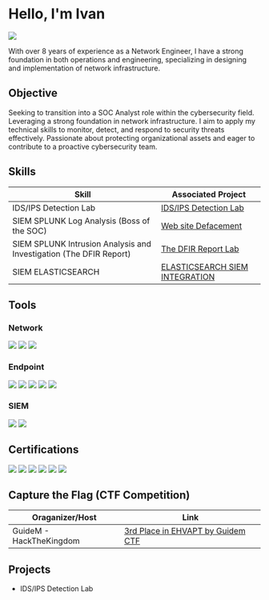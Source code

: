 # Hello, I'm Ivan
<a href="https://www.linkedin.com/in/ivan-noriel-laquindanum-88ab1a118"><img src="https://img.shields.io/badge/-LinkedIn-0072b1?&style=for-the-badge&logo=linkedin&logoColor=white" /></a>



With over 8 years of experience as a Network Engineer, I have a strong foundation in both operations and engineering, specializing in designing and implementation of network infrastructure.

## Objective


Seeking to transition into a SOC Analyst role within the cybersecurity field. Leveraging a strong foundation in network infrastructure. I aim to apply my technical skills to monitor, detect, and respond to security threats effectively. Passionate about protecting organizational assets and eager to contribute to a proactive cybersecurity team.

## Skills


| Skill                                         | Associated Project         |
|-----------------------------------------------|----------------------------|
| IDS/IPS Detection Lab          | <a href="https://ivanlaqui.blogspot.com/2025/01/installing-suricata-idsips-and.html">IDS/IPS Detection Lab</a>|
| SIEM SPLUNK Log Analysis (Boss of the SOC)         | <a href="https://ivanlaqui.blogspot.com/2025/01/boss-of-soc-v1-2015-website-defacement.html">Web site Defacement</a>|
| SIEM SPLUNK Intrusion Analysis and Investigation (The DFIR Report)   | <a href="https://www.linkedin.com/in/ivan-noriel-laquindanum-88ab1a118/details/certifications/">The DFIR Report Lab</a>|
| SIEM ELASTICSEARCH     | <a href="https://ivanlaqui.blogspot.com/">ELASTICSEARCH SIEM INTEGRATION</a>|


## Tools


### Network
<div>
    <img src="https://img.shields.io/badge/-Wireshark-1679A7?&style=for-the-badge&logo=Wireshark&logoColor=white" />
    <img src="https://img.shields.io/badge/-Suricata-EF3B2D?&style=for-the-badge&logo=Suricata&logoColor=white" />
    <img src="https://img.shields.io/badge/-tcpdump-007BFF?&style=for-the-badge&logoColor=white" />
</div>

### Endpoint
<div>
    <img src="https://img.shields.io/badge/-Windows_Event_Logs-0078D6?&style=for-the-badge&logoColor=white" />
    <img src="https://img.shields.io/badge/-Windows_Registry-0078D6?&style=for-the-badge&logoColor=white" />
    <img src="https://img.shields.io/badge/-Sysmon_Events-FF4500?&style=for-the-badge&logoColor=white" />
    <img src="https://img.shields.io/badge/-Linux_Process_Analysis-FFD700?&style=for-the-badge&logoColor=black" />
    <img src="https://img.shields.io/badge/-Linux_Cronjobs-32CD32?&style=for-the-badge&logoColor=white" />
</div>

### SIEM
<div>
    <img src="https://img.shields.io/badge/-Splunk-000000?&style=for-the-badge&logo=Splunk&logoColor=white" />
    <img src="https://img.shields.io/badge/-Elasticsearch-005571?&style=for-the-badge&logo=Elasticsearch&logoColor=white" />
    
</div>

## Certifications

<div>
<img src="https://img.shields.io/badge/-Certified_Practical_SOC_Analyst_Associate_by_TCM_Security-00BFFF?&style=for-the-badge&logoColor=white" />
<img src="https://img.shields.io/badge/-Certificate_of_Completion_EHVAPT_by_GuideM-FF4500?&style=for-the-badge&logoColor=white" />
<img src="https://img.shields.io/badge/-Certificate_of_Completion_Practical_Bug_Bounty_by_TCM_Security-00BFFF?&style=for-the-badge&logoColor=white" />
<img src="https://img.shields.io/badge/-CCNA-1BA0D7?&style=for-the-badge&logo=Cisco&logoColor=white" />
<img src="https://img.shields.io/badge/-CCNP-1BA0D7?&style=for-the-badge&logo=Cisco&logoColor=white" />
<img src="https://img.shields.io/badge/DFIR_Case_19208_Certificate-000000?style=for-the-badge" />
</div>

## Capture the Flag (CTF Competition)

| Oraganizer/Host                                         | Link         |
|-----------------------------------------------|----------------------------|
| GuideM - HackTheKingdom          | <a href="https://www.linkedin.com/posts/ivan-noriel-laquindanum-88ab1a118_im-thrilled-to-share-that-i-secured-3rd-activity-7230891050846801920-Q1wC?utm_source=share&utm_medium=member_desktop">3rd Place in EHVAPT by Guidem CTF</a>|


## Projects
- IDS/IPS Detection Lab

